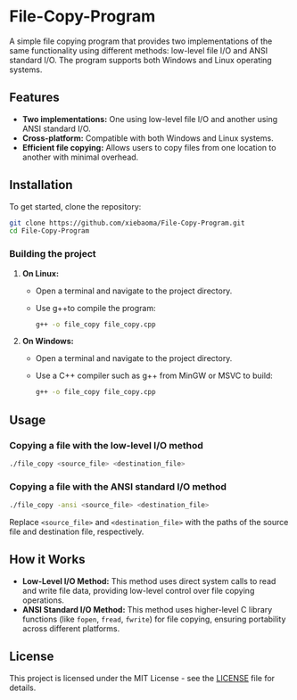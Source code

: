 # File-Copy-Program

A simple file copying program that provides two implementations of the same functionality using different methods: low-level file I/O and ANSI standard I/O. The program supports both Windows and Linux operating systems.

## Features

- **Two implementations:** One using low-level file I/O and another using ANSI standard I/O.
- **Cross-platform:** Compatible with both Windows and Linux systems.
- **Efficient file copying:** Allows users to copy files from one location to another with minimal overhead.

## Installation

To get started, clone the repository:

```bash
git clone https://github.com/xiebaoma/File-Copy-Program.git
cd File-Copy-Program
```

### Building the project

1. **On Linux:**

   - Open a terminal and navigate to the project directory.

   - Use g++to compile the program:

     ```bash
     g++ -o file_copy file_copy.cpp
     ```

2. **On Windows:**

   - Open a terminal and navigate to the project directory.

   - Use a C++ compiler such as g++ from MinGW or MSVC to build:

     ```bash
     g++ -o file_copy file_copy.cpp
     ```

## Usage

### Copying a file with the low-level I/O method

```bash
./file_copy <source_file> <destination_file>
```

### Copying a file with the ANSI standard I/O method

```bash
./file_copy -ansi <source_file> <destination_file>
```

Replace `<source_file>` and `<destination_file>` with the paths of the source file and destination file, respectively.

## How it Works

- **Low-Level I/O Method:** This method uses direct system calls to read and write file data, providing low-level control over file copying operations.
- **ANSI Standard I/O Method:** This method uses higher-level C library functions (like `fopen`, `fread`, `fwrite`) for file copying, ensuring portability across different platforms.

## License

This project is licensed under the MIT License - see the [LICENSE](https://chatgpt.com/c/LICENSE) file for details.
